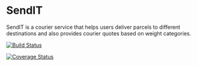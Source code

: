 # SendIT
SendIT is a courier service that helps users deliver parcels to different destinations and also provides courier quotes based on weight categories.

[![Build Status](https://travis-ci.org/Sojisoyoye/SendIT.svg?branch=create-api-endpoints)](https://travis-ci.org/Sojisoyoye/SendIT)

[![Coverage Status](https://coveralls.io/repos/github/Sojisoyoye/SendIT/badge.svg?branch=create-api-endpoints)](https://coveralls.io/github/Sojisoyoye/SendIT?branch=create-api-endpoints)